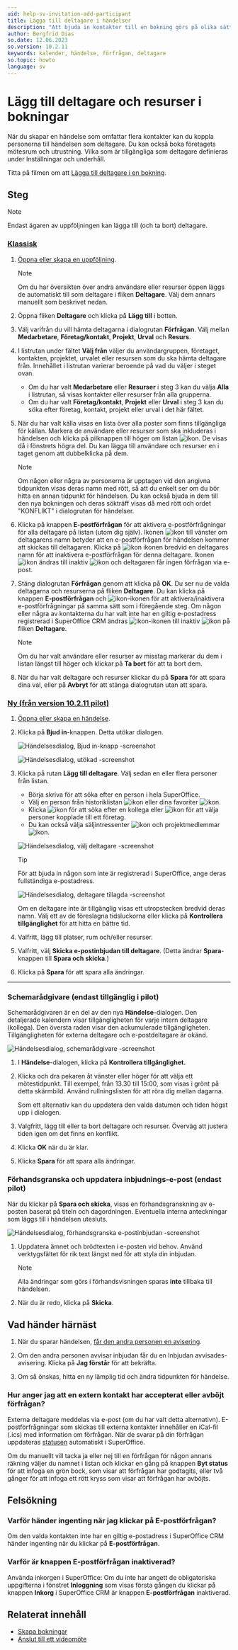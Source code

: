 ```yaml
---
uid: help-sv-invitation-add-participant
title: Lägga till deltagare i händelser
description: "Att bjuda in kontakter till en bokning görs på olika sätt. Den här guiden beskriver hur du lägger till deltagare i en bokning."
author: Bergfrid Dias
so.date: 12.06.2023
so.version: 10.2.11
keywords: kalender, händelse, förfrågan, deltagare
so.topic: howto
language: sv
---
```


# Lägg till deltagare och resurser i bokningar

När du skapar en händelse som omfattar flera kontakter kan du koppla personerna till händelsen som deltagare. Du kan också boka företagets mötesrum och utrustning. Vilka som är tillgängliga som deltagare definieras under Inställningar och underhåll.

Titta på filmen om att [Lägga till deltagare i en bokning][15].

## Steg

> [!NOTE]
> Endast ägaren av uppföljningen kan lägga till (och ta bort) deltagare.

<!-- markdownlint-disable MD051 -->
### [Klassisk](#tab/participants)

1. [Öppna eller skapa en uppföljning][3].

    > [!NOTE]
    > Om du har översikten över andra användare eller resurser öppen läggs de automatiskt till som deltagare i fliken **Deltagare**. Välj dem annars manuellt som beskrivet nedan.
2. Öppna fliken **Deltagare** och klicka på **Lägg till** i botten.

3. Välj varifrån du vill hämta deltagarna i dialogrutan **Förfrågan**. Välj mellan **Medarbetare**, **Företag/kontakt**, **Projekt**, **Urval** och **Resurs**.

4. I listrutan under fältet **Välj från** väljer du användargruppen, företaget, kontakten, projektet, urvalet eller resursen som du ska hämta deltagare från. Innehållet i listrutan varierar beroende på vad du väljer i steget ovan.
    * Om du har valt **Medarbetare** eller **Resurser** i steg 3 kan du välja **Alla** i listrutan, så visas kontakter eller resurser från alla grupperna.
    * Om du har valt **Företag/kontakt**, **Projekt** eller **Urval** i steg 3 kan du söka efter företag, kontakt, projekt eller urval i det här fältet.

5. När du har valt källa visas en lista över alla poster som finns tillgängliga för källan. Markera de användare eller resurser som ska inkluderas i händelsen och klicka på pilknappen till höger om listan ![ikon][img2]. De visas då i fönstrets högra del. Du kan lägga till användare och resurser en i taget genom att dubbelklicka på dem.

    > [!NOTE]
    > Om någon eller några av personerna är upptagen vid den angivna tidpunkten visas deras namn med rött, så att du enkelt ser om du bör hitta en annan tidpunkt för händelsen. Du kan också bjuda in dem till den nya bokningen och deras sökträff visas då med rött och ordet "KONFLIKT" i dialogrutan för händelser.

6. Klicka på knappen **E-postförfrågan** för att aktivera e-postförfrågningar för alla deltagare på listan (utom dig själv). Ikonen ![ikon][img1] till vänster om deltagarens namn betyder att en e-postförfrågan för händelsen kommer att skickas till deltagaren. Klicka på ![ikon][img1] ikonen bredvid en deltagares namn för att inaktivera e-postförfrågan för denna deltagare. Ikonen ![ikon][img1] ändras till inaktiv ![ikon][img3] och deltagaren får ingen förfrågan via e-post.

7. Stäng dialogrutan **Förfrågan** genom att klicka på **OK**. Du ser nu de valda deltagarna och resurserna på fliken **Deltagare**. Du kan klicka på knappen **E-postförfrågan** och ![ikon][img1]-ikonen för att aktivera/inaktivera e-postförfrågningar på samma sätt som i föregående steg.
    Om någon eller några av kontakterna du har valt inte har en giltig e-postadress registrerad i SuperOffice CRM ändras ![ikon][img1]-ikonen till inaktiv ![ikon][img3] på fliken **Deltagare**.

    > [!NOTE]
    > Om du har valt användare eller resurser av misstag markerar du dem i listan längst till höger och klickar på **Ta bort** för att ta bort dem.

8. När du har valt deltagare och resurser klickar du på **Spara** för att spara dina val, eller på **Avbryt** för att stänga dialogrutan utan att spara.

### [Ny (från version 10.2.11 pilot)](#tab/attendees)

1. [Öppna eller skapa en händelse][3].

1. Klicka på **Bjud in**-knappen. Detta utökar dialogen.

    ![Händelsesdialog, Bjud in-knapp -screenshot][img14]

    ![Händelsesdialog, utökad -screenshot][img15]

1. Klicka på rutan **Lägg till deltagare**. Välj sedan en eller flera personer från listan.

    * Börja skriva för att söka efter en person i hela SuperOffice.
    * Välj en person från historiklistan ![ikon][img4] eller dina favoriter ![ikon][img5].
    * Klicka ![ikon][img6] för att söka efter en kollega eller ![ikon][img7] för att välja personer kopplade till ett företag.
    * Du kan också välja säljintressenter ![ikon][img8] och projektmedlemmar ![ikon][img9].

    ![Händelsesdialog, välj deltagare -screenshot][img17]

    > [!TIP]
    > För att bjuda in någon som inte är registrerad i SuperOffice, ange deras fullständiga e-postadress.

    ![Händelsesdialog, deltagare tillagda -screenshot][img16]

    Om en deltagare inte är tillgänglig visas ett utropstecken bredvid deras namn. Välj ett av de föreslagna tidsluckorna eller klicka på **Kontrollera tillgänglighet** för att hitta en bättre tid.

1. Valfritt, lägg till platser, rum och/eller resurser.

1. Valfritt, välj **Skicka e-postinbjudan till deltagare**. (Detta ändrar **Spara**-knappen till **Spara och skicka**.)

1. Klicka på **Spara** för att spara alla ändringar.

***
<!-- markdownlint-restore -->

### <a id="availability" />Schemarådgivare (endast tillgänglig i pilot)

Schemarådgivaren är en del av den nya **Händelse**-dialogen. Den detaljerade kalendern visar tillgängligheten för varje intern deltagare (kollega). Den översta raden visar den ackumulerade tillgängligheten. Tillgängligheten för externa deltagare och e-postdeltagare är okänd.

![Händelsesdialog, schemarådgivare -screenshot][img18]

1. I **Händelse**-dialogen, klicka på **Kontrollera tillgänglighet.**

1. Klicka och dra pekaren åt vänster eller höger för att välja ett mötestidpunkt. Till exempel, från 13.30 till 15:00, som visas i grönt på detta skärmbild. Använd rullningslisten för att röra dig mellan dagarna.

    Som ett alternativ kan du uppdatera den valda datumen och tiden högst upp i dialogen.

1. Valgfritt, lägg till eller ta bort deltagare och resurser. Överväg att justera tiden igen om det finns en konflikt.

1. Klicka **OK** när du är klar.
1. Klicka **Spara** för att spara alla ändringar.

### <a id="preview" />Förhandsgranska och uppdatera inbjudnings-e-post (endast pilot)

När du klickar på **Spara och skicka**, visas en förhandsgranskning av e-posten baserat på titeln och dagordningen. Eventuella interna anteckningar som läggs till i händelsen utesluts.

![Händelsesdialog, förhandsgranska e-postinbjudan -screenshot][img13]

1. Uppdatera ämnet och brödtexten i e-posten vid behov. Använd verktygsfältet för rik text längst ned för att styla din inbjudan.

    > [!NOTE]
    > Alla ändringar som görs i förhandsvisningen sparas **inte** tillbaka till händelsen.

1. När du är redo, klicka på **Skicka**.

## Vad händer härnäst

1. När du sparar händelsen, [får den andra personen en avisering][5].

2. Om den andra personen avvisar inbjudan får du en Inbjudan avvisades-avisering. Klicka på **Jag förstår** för att bekräfta.

3. Om så önskas, hitta en ny lämplig tid och ändra tidpunkten för händelse.

### Hur anger jag att en extern kontakt har accepterat eller avböjt förfrågan?

Externa deltagare meddelas via e-post (om du har valt detta alternativn). E-postförfrågningar som skickas till externa kontakter innehåller en iCal-fil (.ics) med information om förfrågan. När de svarar på din förfrågan uppdateras [statusen][1] automatiskt i SuperOffice.

Om du manuellt vill tacka ja eller nej till en förfrågan för någon annans räkning väljer du namnet i listan och klickar en gång på knappen **Byt status** för att infoga en grön bock, som visar att förfrågan har godtagits, eller två gånger för att infoga ett rött kryss som visar att förfrågan har avböjts.

## Felsökning

### Varför händer ingenting när jag klickar på E-postförfrågan?

Om den valda kontakten inte har en giltig e-postadress i SuperOffice CRM händer ingenting när du klickar på **E-postförfrågan**.

### Varför är knappen E-postförfrågan inaktiverad?

Använda inkorgen i SuperOffice: Om du inte har angett de obligatoriska uppgifterna i fönstret **Inloggning** som visas första gången du klickar på knappen **Inkorg** i SuperOffice CRM är knappen **E-postförfrågan** inaktiverad.

## Relaterat innehåll

* [Skapa bokningar][3]
* [Anslut till ett videomöte][4]

<!-- Referenced links -->
[1]: index.md#status
[3]: ../create-follow-up.md
[4]: ../video-meetings.md
[5]: accept-decline.md
[15]: https://community.superoffice.com/globalassets/user--admin/learning/user-guide/diary--appointments/add-contact-to-appointment.mp4

<!-- Referenced images -->
[img1]: ../../../../../common/icons/pref-email.png
[img2]: ../../../../media/icons/arrow-right.png
[img3]: ../../../../media/icons/email-inactive.png
[img4]: ../../../../../common/icons/history-icon.png
[img5]: ../../../../../common/icons/favourite-icon.png
[img6]: ../../../../../common/icons/personblack.png
[img7]: ../../../../../common/icons/singlecolour/contact.png
[img8]: ../../../../../common/icons/sale.png
[img9]: ../../../../../common/icons/singlecolour/project.png
[img13]: ../../../../media/loc/en/diary/preview-invitation.png
[img14]: ../../../../media/loc/en/diary/invite.png
[img15]: ../../../../media/loc/en/diary/large-follow-up-dialog.png
[img16]: ../../../../media/loc/en/diary/attendees-added.png
[img17]: ../../../../media/loc/en/diary/follow-up-attendees.png
[img18]: ../../../../media/loc/en/diary/schedule-associate-ext-email.png
